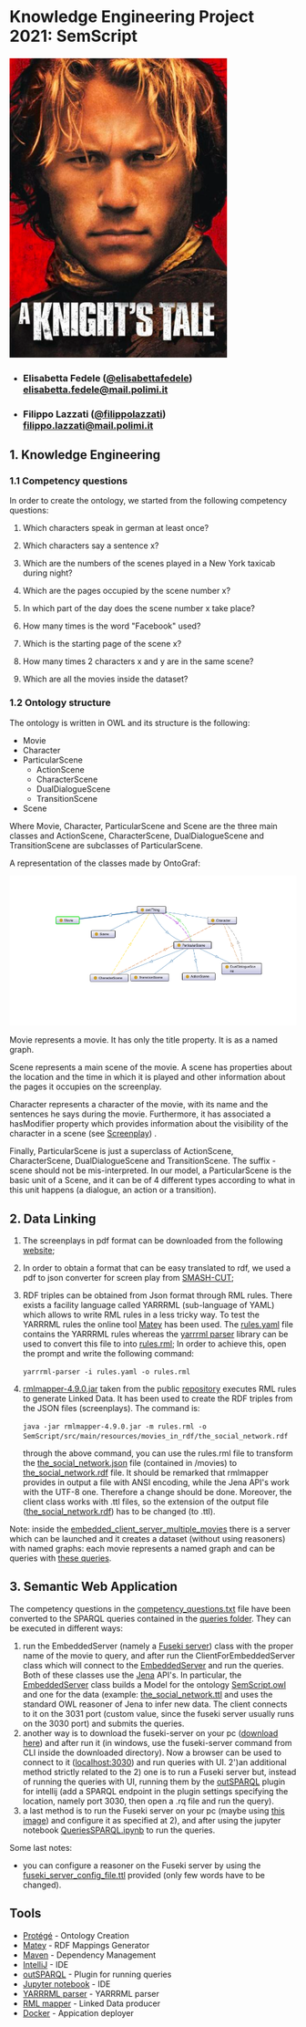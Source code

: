 # Knowledge Engineering Project 2021: SemScript

![logo.png](Resources/Logo.png)


- ###  Elisabetta Fedele  ([@elisabettafedele](https://github.com/elisabettafedele)) <br> elisabetta.fedele@mail.polimi.it
- ###  Filippo Lazzati ([@filippolazzati](https://github.com/filippolazzati)) <br> filippo.lazzati@mail.polimi.it



## 1. Knowledge Engineering

### 1.1 Competency questions
In order to create the ontology, we started from the following competency questions:

1) Which characters speak in german at least once?
2) Which characters say a sentence x?
3) Which are the numbers of the scenes played in a New York taxicab during night?
4) Which are the pages occupied by the scene number x?
5) In which part of the day does the scene number x take place?
6) How many times is the word "Facebook" used?
7) Which is the starting page of the scene x?
8) How many times 2 characters x and y are in the same scene?

9) Which are all the movies inside the dataset?

### 1.2 Ontology structure
The ontology is written in OWL and its structure is the following:
- Movie
- Character
- ParticularScene
  - ActionScene
  - CharacterScene
  - DualDialogueScene
  - TransitionScene
- Scene

Where Movie, Character, ParticularScene and Scene are the three main classes and ActionScene, CharacterScene, DualDialogueScene and TransitionScene are subclasses of ParticularScene. 

A representation of the classes made by OntoGraf:

![ontology.png](Resources/ontology.png)

Movie represents a movie. It has only the title property. It is as a named graph.

Scene represents a main scene of the movie. 
A scene has properties about the location and the time in which
it is played and other information about the pages it occupies on the screenplay.

Character represents a character of the movie, with its name and the sentences he says during the movie.
Furthermore, it has associated a hasModifier property which provides information about the visibility of
the character in a scene (see [Screenplay](https://en.wikipedia.org/wiki/Screenplay)) .

Finally, ParticularScene is just a superclass of ActionScene, CharacterScene, DualDialogueScene and TransitionScene.
The suffix -scene should not be mis-interpreted. In our model, a ParticularScene is the basic unit of a Scene, and
it can be of 4 different types according to what in this unit happens (a dialogue, an action or a transition).



## 2. Data Linking

1) The screenplays in pdf format can be downloaded from the following [website](https://www.scriptslug.com/);
2) In order to obtain a format that can be easy translated to rdf, we used a pdf to json converter for screen play from [SMASH-CUT](https://github.com/SMASH-CUT/screenplay-pdf-to-json);
3) RDF triples can be obtained from Json format through RML rules. There exists a facility language called YARRRML
   (sub-language of YAML) which allows to write RML rules in a less tricky way. To test the YARRRML rules the
   online tool [Matey](https://rml.io/yarrrml/matey/) has been used. The [rules.yaml](rules.yaml) file contains the
   YARRRML rules whereas the [yarrrml parser](https://github.com/RMLio/yarrrml-parser) library can be used
   to convert this file to into [rules.rml](rules.rml); 
   In order to achieve this, open the prompt and write the following command:
   
   `yarrrml-parser -i rules.yaml -o rules.rml`

4) [rmlmapper-4.9.0.jar](rmlmapper-4.9.0.jar) taken from the public [repository](https://github.com/RMLio/rmlmapper-java) executes RML rules to generate Linked Data.
   It has been used to create the RDF triples from the JSON files (screenplays).
   The command is:
   
   `java -jar rmlmapper-4.9.0.jar -m rules.rml -o SemScript/src/main/resources/movies_in_rdf/the_social_network.rdf`
   
   through the above command, you can use the rules.rml file to transform the [the_social_network.json](https://github.com/elisabettafedele/KeProjectSemScript/blob/main/SemScript/src/main/resources/movies_in_rdf/the_social_network.ttl)
   file (contained in /movies) to [the_social_network.rdf](https://github.com/elisabettafedele/KeProjectSemScript/blob/main/movies/the_social_network.json) file.
   It should be remarked that rmlmapper provides in output a file with ANSI encoding, while the Jena API's
   work with the UTF-8 one. Therefore a change should be done. Moreover, the client class works with .ttl files,
   so the extension of the output file ([the_social_network.rdf](https://github.com/elisabettafedele/KeProjectSemScript/blob/main/SemScript/src/main/resources/movies_in_rdf/the_social_network.ttl)) has to be changed (to .ttl).
   
Note:  inside the [embedded_client_server_multiple_movies](SemScript/src/main/java/it/polimi/ke/embedded_client_server_multiple_movies) there is a server which can be launched
       and it creates a dataset (without using reasoners) with named graphs: each movie represents a named graph and can be queries with [these queries](SemScript/src/main/resources/queries_multiple_movies).

## 3. Semantic Web Application

The competency questions in the [competency_questions.txt](https://github.com/elisabettafedele/KeProjectSemScript/blob/main/competency%20questions.txt) file have been converted to the SPARQL queries contained
in the [queries folder](https://github.com/elisabettafedele/KeProjectSemScript/tree/main/SemScript/src/main/resources/queries). They can be executed in different ways:
1) run the EmbeddedServer (namely a [Fuseki server](https://jena.apache.org/documentation/fuseki2/)) class with the proper name of the movie to query, and after run the ClientForEmbeddedServer
   class which will connect to the [EmbeddedServer](https://github.com/elisabettafedele/KeProjectSemScript/blob/main/SemScript/src/main/java/it/polimi/ke/embedded_client_server/EmbeddedServer.java) and run the queries. Both of these classes use the [Jena](https://jena.apache.org/) API's.
   In particular, the [EmbeddedServer](https://github.com/elisabettafedele/KeProjectSemScript/blob/main/SemScript/src/main/java/it/polimi/ke/embedded_client_server/EmbeddedServer.java) class builds a Model for the ontology [SemScript.owl](https://github.com/elisabettafedele/KeProjectSemScript/blob/main/SemScript.owl) and one for the data
   (example: [the_social_network.ttl](https://github.com/elisabettafedele/KeProjectSemScript/blob/main/SemScript/src/main/resources/movies_in_rdf/the_social_network.ttl) and uses the standard OWL reasoner of Jena to infer new data. The client connects
   to it on the 3031 port (custom value, since the fuseki server usually runs on the 3030 port) and submits the queries.
2) another way is to download the fuseki-server on your pc ([download here](https://jena.apache.org/download/index.cgi)) and after run
   it (in windows, use the fuseki-server command from CLI inside the downloaded directory). Now a browser can be used
   to connect to it ([localhost:3030](http://localhost:3030/)) and run queries with UI.
2')an additional method strictly related to the 2) one is to run a Fuseki server but, instead of running the queries
   with UI, running them by the [outSPARQL](https://plugins.jetbrains.com/plugin/16503-outsparql) plugin for intellij
   (add a SPARQL endpoint in the plugin settings specifying the location, namely port 3030, then open a .rq file 
   and run the query).
3) a last method is to run the Fuseki server on your pc (maybe using [this image](https://hub.docker.com/r/stain/jena-fuseki))
   and configure it as specified at 2), and after using the jupyter notebook [QueriesSPARQL.ipynb](https://github.com/elisabettafedele/KeProjectSemScript/blob/main/QueriesSPARQL.ipynb) to run the queries.

Some last notes:
- you can configure a reasoner on the Fuseki server by using the [fuseki_server_config_file.ttl](https://github.com/elisabettafedele/KeProjectSemScript/blob/main/fuseki_server_config_file.ttl) provided (only
  few  words have to be changed).
  


## Tools

* [Protégé](https://protege.stanford.edu) - Ontology Creation
* [Matey](https://rml.io/yarrrml/matey/) - RDF Mappings Generator
* [Maven](https://maven.apache.org/) - Dependency Management
* [IntelliJ](https://www.jetbrains.com/idea/) - IDE
* [outSPARQL](https://plugins.jetbrains.com/plugin/16503-outsparql) - Plugin for running queries
* [Jupyter notebook](https://jupyter.org/) - IDE
* [YARRRML parser](https://github.com/RMLio/yarrrml-parser) - YARRRML parser
* [RML mapper](https://github.com/RMLio/rmlmapper-java) - Linked Data producer
* [Docker](https://www.docker.com/) - Appication deployer